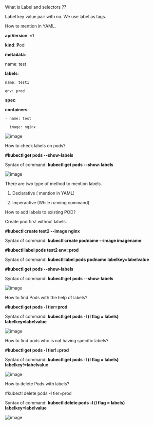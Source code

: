 What is Label and selectors ??

Label key value pair with no. We use label as tags. 

How to mention in YAML.

**apiVersion**: v1

**kind**: **P**od

**metadata**:

  name: test
  
  **labels**:
  
    name: test1
    
    env: prod
    
**spec**:

  **containers**:
  
    - name: test
    
      image: nginx
      



![image](https://github.com/Khushang49/90DaysofKubernetes/assets/95266353/03572564-810b-404c-b519-292c884d94e2)


How to check labels on pods?

**#kubectl get pods --show-labels**

Syntax of command: **kubectl get pods --show-labels**

![image](https://github.com/Khushang49/90DaysofKubernetes/assets/95266353/10b434ea-d2e7-4570-bfd6-6c0ae13d37e2)

There are two type of method to mention labels.

1. Declarative  ( mention in YAML)

2. Imperactive  (While running command)

How to add labels to existing POD?

Create pod first without labels.

**#kubectl create test2 --image nginx**

Syntax of command: **kubectl create podname --image imagename**

**#kubectl label pods test2 env=prod**

Syntax of command: **kubectl label pods podname labelkey=labelvalue**

**#kubectl get pods --show-labels**

Syntax of command: **kubectl get pods --show-labels**

![image](https://github.com/Khushang49/90DaysofKubernetes/assets/95266353/59dfc517-7b9c-4440-ad0a-54981fe99876)

How to find Pods with the help of labels?

**#kubectl get pods -l tier=prod**

Syntax of command: **kubectl get pods -l (l flag = labels) labelkey=labelvalue**

![image](https://github.com/Khushang49/90DaysofKubernetes/assets/95266353/6b8d8297-ca34-4a13-bf20-11dbd77a3212)

How to find pods who is not having specific labels?

**#kubectl get pods -l tier!=prod**

Syntax of command: **kubectl get pods -l (l flag = labels) labelkey!=labelvalue**

![image](https://github.com/Khushang49/90DaysofKubernetes/assets/95266353/3a1b4461-4bdf-4616-98b2-82c61cc58e96)

How to delete Pods with labels?

#kubectl delete pods -l tier=prod

Syntax of command: **kubectl delete pods -l (l flag = labels) labelkey=labelvalue**

![image](https://github.com/Khushang49/90DaysofKubernetes/assets/95266353/c086baf9-1672-4b76-ba18-13197f9de23e)



